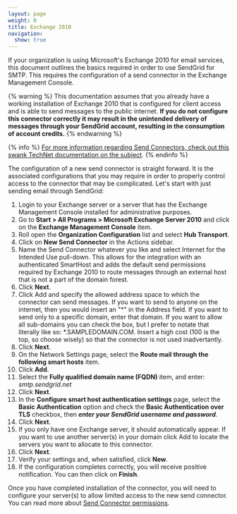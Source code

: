 ```yaml
---
layout: page
weight: 0
title: Exchange 2010
navigation:
  show: true
---
```


If your organization is using Microsoft's Exchange 2010 for email services, this document outlines the basics required in order to use SendGrid for SMTP. This requires the configuration of a send connector in the Exchange Management Console.

{% warning %}
This documentation assumes that you already have a working installation of Exchange 2010 that is configured for client access and is able to send messages to the public internet. **If you do not configure this connector correctly it may result in the unintended delivery of messages through your SendGrid account, resulting in the consumption of account credits.** 
{% endwarning %}

{% info %}
[For more information regarding Send Connectors, check out this swank TechNet documentation on the subject](http://technet.microsoft.com/en-us/library/aa998662.aspx). 
{% endinfo %}

The configuration of a new send connector is straight forward. It is the associated configurations that you may require in order to properly control access to the connector that may be complicated. Let's start with just sending email through SendGrid:

1.  Login to your Exchange server or a server that has the Exchange Management Console installed for administrative purposes.
2.  Go to **Start \> All Programs \> Microsoft Exchange Server 2010** and click on the **Exchange Management Console** item.
3.  Roll open the **Organization Configuration** list and select **Hub Transport**.
4.  Click on **New Send Connector** in the Actions sidebar.
5.  Name the Send Connector whatever you like and select Internet for the Intended Use pull-down. This allows for the integration with an authenticated SmartHost and adds the default send permissions required by Exchange 2010 to route messages through an external host that is not a part of the domain forest.
6.  Click **Next**.
7.  Click Add and specify the allowed address space to which the connector can send messages. If you want to send to anyone on the internet, then you would insert an "\*" in the Address field. If you want to send only to a specific domain, enter that domain. If you want to allow all sub-domains you can check the box, but I prefer to notate that literally like so: \*.SAMPLEDOMAIN.COM. Insert a high cost (100 is the top, so choose wisely) so that the connector is not used inadvertantly.
8.  Click **Next**.
9.  On the Network Settings page, select the **Route mail through the following smart hosts** item.
10. Click **Add**.
11. Select the **Fully qualified domain name (FQDN)** item, and enter: *smtp.sendgrid.net*
12. Click **Next**.
13. In the **Configure smart host authentication settings** page, select the **Basic Authentication** option and check the **Basic Authentication over TLS** checkbox, then ***enter your SendGrid username and password***.
14. Click **Next**.
15. If you only have one Exchange server, it should automatically appear. If you want to use another server(s) in your domain click Add to locate the servers you want to allocate to this connector.
16. Click **Next**.
17. Verify your settings and, when satisfied, click **New**.
18. If the configuration completes correctly, you will receive positive notification. You can then click on **Finish**.

Once you have completed installation of the connector, you will need to configure your server(s) to allow limited access to the new send connector. You can read more about [Send Connector permissions](http://technet.microsoft.com/en-us/library/aa998662(v=exchg.141).aspx).
